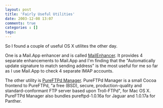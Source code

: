 ```yaml
---
layout: post
title: 'Fairly Useful Utilities'
date: 2003-12-08 13:07
comments: true
categories : []
tags:
---
```

So I found a couple of useful OS X utilites the other day.

One is a Mail.App enhancer and is called <a href="http://home.insightbb.com/~n9yty1/MailEnhancer/">MailEnhancer</a>. It provides 4 separate enhancements to Mail.App and I'm finding that the "Automatically update signature to match sending address" is the most useful for me so far as I use Mail.App to check 4 separate IMAP accounts.

The other utility is <a href="http://jeanmatthieu.free.fr/pureftpd/">PureFTPd Manager</a>. PureFTPd Manager is a small Cocoa frontend to PureFTPd, "a free (BSD), secure, production-quality and standard-conformant FTP server based upon Troll-FTPd", for Mac OS X. PureFTPd Manager also bundles pureftpd-1.0.16a for Jaguar and 1.0.17a for Panther.

